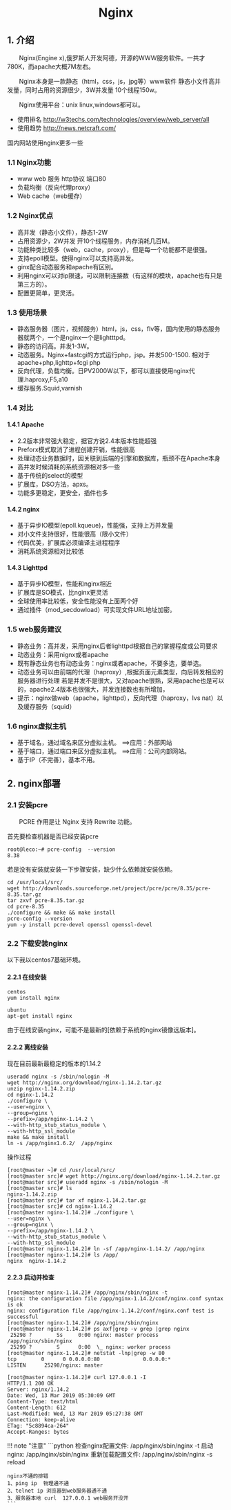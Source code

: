 <center><h1>Nginx</h1></center>

## 1. 介绍
&#160; &#160; &#160; &#160;Nginx(Engine x),俄罗斯人开发阿德，开源的WWW服务软件。一共才780K，而apache大概7M左右。

&#160; &#160; &#160; &#160;Nginx本身是一款静态（html，css，js，jpg等）www软件
静态小文件高并发量，同时占用的资源很少，3W并发量 10个线程150w。

&#160; &#160; &#160; &#160;Nginx使用平台：unix linux,windows都可以。

- 使用排名 http://w3techs.com/technologies/overview/web_server/all  
- 使用趋势 http://news.netcraft.com/ 

国内网站使用nginx更多一些

### 1.1 Nginx功能

- www web 服务 http协议 端口80
- 负载均衡（反向代理proxy）
- Web   cache（web缓存）

### 1.2 Nginx优点

- 高并发（静态小文件），静态1-2W
- 占用资源少，2W并发 开10个线程服务，内存消耗几百M。
- 功能种类比较多（web，cache，proxy），但是每一个功能都不是很强。
- 支持epoll模型。使得nginx可以支持高并发。
- ginx配合动态服务和apache有区别。
- 利用nginx可以对ip限速，可以限制连接数（有这样的模块，apache也有只是第三方的）。
- 配置更简单，更灵活。

### 1.3 使用场景

- 静态服务器（图片，视频服务）html，js，css，flv等，国内使用的静态服务器就两个，一个是nginx一个是lightttpd。
- 静态的访问高。并发1-3W。
- 动态服务。Nginx+fastcgi的方式运行php，jsp。并发500-1500. 相对于apache+php,lighttp+fcgi php
- 反向代理，负载均衡。日PV2000W以下，都可以直接使用nginx代理.haproxy,F5,a10
- 缓存服务.Squid,varnish


### 1.4 对比
#### 1.4.1 Apache

- 2.2版本非常强大稳定，据官方说2.4本版本性能超强
- Preforx模式取消了进程创建开销，性能很高
- 处理动态业务数据时，因关联到后端的引擎和数据库，瓶颈不在Apache本身
- 高并发时候消耗的系统资源相对多一些
- 基于传统的select的模型
- 扩展库，DSO方法，apxs。
- 功能多更稳定，更安全，插件也多

#### 1.4.2 nginx

- 基于异步IO模型(epoll.kqueue)，性能强，支持上万并发量
- 对小文件支持很好，性能很高（限小文件）
- 代码优美，扩展库必须编译主进程程序
- 消耗系统资源相对比较低

#### 1.4.3 Lighttpd

- 基于异步IO模型，性能和nginx相近
- 扩展库是SO模式，比nginx更灵活
- 全球使用率比较低，安全性能没有上面两个好
- 通过插件（mod_secdowload）可实现文件URL地址加密。


### 1.5 web服务建议

- 静态业务：高并发，采用nginx后者lighttpd根据自己的掌握程度或公司要求
- 动态业务：采用nignx或者apache
- 既有静态业务也有动态业务：nginx或者apache，不要多选，要单选。
- 动态业务可以由前端的代理（haproxy）,根据页面元素类型，向后转发相应的服务器进行处理
  若是并发不是很大，又对apache很熟，采用apache也是可以的，apache2.4版本也很强大，并发连接数也有所增加，
- 提示：nginx做web（apache，lighttpd），反向代理（haproxy，lvs nat）以及缓存服务（squid）

### 1.6 nginx虚拟主机

- 基于域名，通过域名来区分虚拟主机。 ==>应用：外部网站
- 基于端口，通过端口来区分虚拟主机。  ==>应用：公司内部网站。
- 基于IP（不完善），基本不用。


## 2. nginx部署
### 2.1 安装pcre
&#160; &#160; &#160; &#160;PCRE 作用是让 Nginx 支持 Rewrite 功能。

首先要检查机器是否已经安装pcre

```
root@leco:~# pcre-config  --version
8.38
```
若是没有安装就安装一下步骤安装，缺少什么依赖就安装依赖。
```
cd /usr/local/src/
wget http://downloads.sourceforge.net/project/pcre/pcre/8.35/pcre-8.35.tar.gz
tar zxvf pcre-8.35.tar.gz
cd pcre-8.35
./configure && make && make install
pcre-config --version
yum -y install pcre-devel openssl openssl-devel
```

### 2.2 下载安装nginx
以下我以centos7基础环境。
#### 2.2.1 在线安装

```
centos 
yum install nginx

ubuntu
apt-get install nginx
```
由于在线安装nginx，可能不是最新的[依赖于系统的nginx镜像远版本]。

#### 2.2.2 离线安装
现在目前最新最稳定的版本的1.14.2

```
useradd nginx -s /sbin/nologin -M
wget http://nginx.org/download/nginx-1.14.2.tar.gz
unzip nginx-1.14.2.zip
cd nginx-1.14.2
./configure \
--user=nginx \
--group=nginx \
--prefix=/app/nginx-1.14.2 \
--with-http_stub_status_module \
--with-http_ssl_module
make && make install
ln -s /app/nginx1.6.2/  /app/nginx 
```

操作过程
```
[root@master ~]# cd /usr/local/src/
[root@master src]# wget http://nginx.org/download/nginx-1.14.2.tar.gz
[root@master src]# useradd nginx -s /sbin/nologin -M
[root@master src]# ls
nginx-1.14.2.zip
[root@master src]# tar xf nginx-1.14.2.tar.gz
[root@master src]# cd nginx-1.14.2
[root@master nginx-1.14.2]# ./configure \
--user=nginx \
--group=nginx \
--prefix=/app/nginx-1.14.2 \
--with-http_stub_status_module \
--with-http_ssl_module
[root@master nginx-1.14.2]# ln -sf /app/nginx-1.14.2/ /app/nginx
[root@master nginx-1.14.2]# ls /app/
nginx  nginx-1.14.2
```

#### 2.2.3 启动并检查

```
[root@master nginx-1.14.2]# /app/nginx/sbin/nginx -t
nginx: the configuration file /app/nginx-1.14.2/conf/nginx.conf syntax is ok
nginx: configuration file /app/nginx-1.14.2/conf/nginx.conf test is successful
[root@master nginx-1.14.2]# /app/nginx/sbin/nginx
[root@master nginx-1.14.2]# ps axf|grep -v grep |grep nginx
 25298 ?        Ss     0:00 nginx: master process /app/nginx/sbin/nginx
 25299 ?        S      0:00  \_ nginx: worker process
[root@master nginx-1.14.2]# netstat -lnp|grep -w 80
tcp        0      0 0.0.0.0:80              0.0.0.0:*               LISTEN      25298/nginx: master

[root@master nginx-1.14.2]# curl 127.0.0.1 -I
HTTP/1.1 200 OK
Server: nginx/1.14.2
Date: Wed, 13 Mar 2019 05:30:09 GMT
Content-Type: text/html
Content-Length: 612
Last-Modified: Wed, 13 Mar 2019 05:27:38 GMT
Connection: keep-alive
ETag: "5c8894ca-264"
Accept-Ranges: bytes
```

!!! note "注意"
    ```python
    检查nginx配置文件: /app/nginx/sbin/nginx -t
    启动nginx:         /app/nginx/sbin/nginx
    重新加载配置文件:  /app/nginx/sbin/nginx -s reload
    
    nginx不通的排错
    1、ping ip  物理通不通
    2、telnet ip 浏览器到web服务器通不通
    3、服务器本地 curl  127.0.0.1 web服务开没开 
    ```
